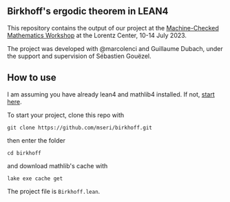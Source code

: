 ## Birkhoff's ergodic theorem in LEAN4

This repository contains the output of our project
at the [Machine-Checked Mathematics Workshop](https://www.lorentzcenter.nl/machine-checked-mathematics.html)
at the Lorentz Center, 10-14 July 2023.

The project was developed with @marcolenci and Guillaume Dubach,
under the support and supervision of Sébastien Gouëzel.

## How to use

I am assuming you have already lean4 and mathlib4 installed.
If not, [start here](https://leanprover-community.github.io/).

To start your project, clone this repo with
```
git clone https://github.com/mseri/birkhoff.git
```
then enter the folder
```
cd birkhoff
```
and download mathlib's cache with
```
lake exe cache get
```

The project file is `Birkhoff.lean`.
